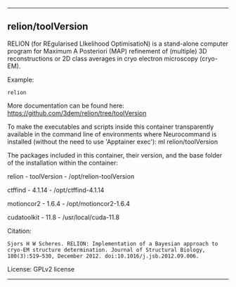 
----------------------------------
## relion/toolVersion ##
RELION (for REgularised LIkelihood OptimisatioN) is a stand-alone computer program for Maximum A Posteriori (MAP) refinement of (multiple) 3D reconstructions or 2D class averages in cryo electron microscopy (cryo-EM).

Example:
```
relion
```

More documentation can be found here: https://github.com/3dem/relion/tree/toolVersion

To make the executables and scripts inside this container transparently available in the command line of environments where Neurocommand is installed (without the need to use 'Apptainer exec'): ml relion/toolVersion

The packages included in this container, their version, and the base folder of the installation within the container:

relion - toolVersion - /opt/relion-toolVersion

ctffind - 4.1.14 - /opt/ctffind-4.1.14

motioncor2 - 1.6.4 - /opt/motioncor2-1.6.4

cudatoolkit - 11.8 - /usr/local/cuda-11.8

Citation:
```
Sjors H W Scheres. RELION: Implementation of a Bayesian approach to cryo-EM structure determination. Journal of Structural Biology, 180(3):519–530, December 2012. doi:10.1016/j.jsb.2012.09.006.
```

License: GPLv2 license

----------------------------------
